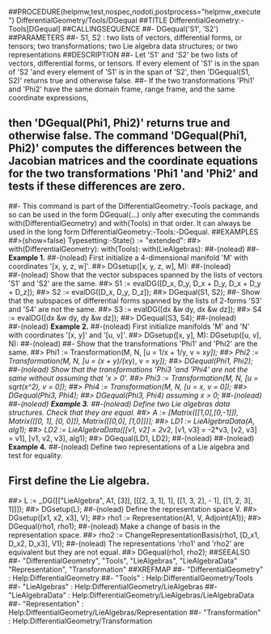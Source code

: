 ##PROCEDURE(helpmw,test,nospec,nodoti,postprocess="helpmw_execute") DifferentialGeometry/Tools/DGequal
##TITLE DifferentialGeometry:-Tools[DGequal]
##CALLINGSEQUENCE
##-      DGequal('S1', 'S2')
##PARAMETERS
##-    S1, S2 : two lists of vectors, differential forms, or tensors; two transformations; two Lie algebra data structures; or two representations
##DESCRIPTION
##- Let 'S1' and  'S2' be two lists of vectors, differential forms, or tensors. If every element of 'S1' is in the span of 'S2 'and every element of 'S1' is in the span of 'S2', then 'DGequal(S1, S2)' returns true and otherwise false.
##- If the two transformations 'Phi1' and 'Phi2' have the same domain frame, range frame, and the same coordinate expressions, 
## then 'DGequal(Phi1, Phi2)' returns true and otherwise false.  The command 'DGequal(Phi1, Phi2)' computes the differences between the Jacobian matrices and the coordinate equations for the two transformations 'Phi1 'and 'Phi2' and tests if these differences are zero.
##- This command is part of the DifferentialGeometry:-Tools package, and so can be used in the form DGequal(...) only after executing the commands with(DifferentialGeometry) and with(Tools) in that order.  It can always be used in the long form DifferentialGeometry:-Tools:-DGequal.
##EXAMPLES     
##>(show=false) Typesetting:-State() := "extended":
##> with(DifferentialGeometry): with(Tools): with(LieAlgebras):
##-(nolead) 
##- **Example 1.**
##-(nolead)  First initialize a 4-dimensional manifold 'M' with coordinates '[x, y, z, w]'.
##> DGsetup([x, y, z, w], M):
##-(nolead)  
##-(nolead)  Show that the vector subspaces spanned by the lists of vectors 'S1' and 'S2' are the same.
##> S1 := evalDG([D_x, D_y, D_x + D_y, D_x + D_y + D_z]);
##> S2 := evalDG([D_x, D_y, D_z]);
##> DGequal(S1, S2);
##- Show that the subspaces of differential forms spanned by the lists of 2-forms 'S3' and 'S4' are not the same.
##> S3 := evalDG([dx &w dy, dx &w dz]);
##> S4 := evalDG([dx &w dy, dy &w dz]);
##> DGequal(S3, S4);
##-(nolead)  
##-(nolead) **Example 2.**
##-(nolead)  First initialize manifolds 'M' and 'N' with coordinates '[x, y]' and '[u, v]'.
##> DGsetup([x, y], M): DGsetup([u, v], N):
##-(nolead) 
##- Show that the transformations 'Phi1' and 'Phi2' are the same.
##> Phi1 := Transformation(M, N, [u = 1/x + 1/y, v = x*y]);
##> Phi2 := Transformation(M, N, [u = (x + y)/(x*y), v = x*y]);
##> DGequal(Phi1, Phi2); 
##-(nolead)  Show that the transformations 'Phi3 'and 'Phi4' are not the same without assuming that 'x > 0'.
##> Phi3 := Transformation(M, N, [u = sqrt(x^2), v = 0]);
##> Phi4 := Transformation(M, N, [u = x, v = 0]);
##> DGequal(Phi3, Phi4);
##> DGequal(Phi3, Phi4) assuming x > 0;
##-(nolead)  
##-(nolead)  **Example 3.**
##-(nolead)  Define two Lie algebras data structures. Check that they are equal.
##> A := [Matrix([[1,0],[0,-1]]), Matrix([[0, 1], [0, 0]]), Matrix([[0,0], [1,0]])];
##> LD1 := LieAlgebraData(A, alg1);
##> LD2 := LieAlgebraData([[v1, v2] = 2*v2, [v1, v3] = -2*v3, [v2, v3] = v1], [v1, v2, v3], alg1);
##> DGequal(LD1, LD2);
##-(nolead) 
##-(nolead)  **Example 4.**
##-(nolead)  Define two representations of a Lie algebra and test for equality.
## First define the Lie algebra.
##> L := _DG([["LieAlgebra", A1, [3]], [[[2, 3, 1], 1], [[1, 3, 2], - 1], [[1, 2, 3], 1]]]);
##> DGsetup(L); 
##-(nolead)  Define the representation space V.
##> DGsetup([x1, x2, x3], V);
##> rho1 := Representation(A1, V, Adjoint(A1));
##> DGequal(rho1, rho1); 
##-(nolead)  Make a change of basis in the representation space.
##> rho2 := ChangeRepresentationBasis(rho1, [D_x1, D_x2, D_x3], V1); 
##-(nolead)  The representations 'rho1' and 'rho2' are equivalent but they are not equal.
##> DGequal(rho1, rho2);
##SEEALSO 
##- "DifferentialGeometry", "Tools", "LieAlgebras", "LieAlgebraData" "Representation", "Transformation"
##XREFMAP
##- "DifferentialGeometry" : Help:DifferentialGeometry
##- "Tools" : Help:DifferentialGeometry/Tools
##- "LieAlgebras" : Help:DifferentialGeometry/LieAlgebras
##- "LieAlgebraData" : Help:DifferentialGeometry/LieAlgebras/LieAlgebraData
##- "Representation" : Help:DiffeentialGeometry/LieAlgebras/Representation
##- "Transformation" : Help:DifferentialGeometry/Transformation
